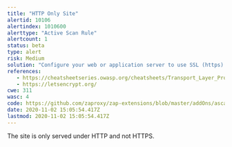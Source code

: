 ```yaml
---
title: "HTTP Only Site"
alertid: 10106
alertindex: 1010600
alerttype: "Active Scan Rule"
alertcount: 1
status: beta
type: alert
risk: Medium
solution: "Configure your web or application server to use SSL (https)."
references:
   - https://cheatsheetseries.owasp.org/cheatsheets/Transport_Layer_Protection_Cheat_Sheet.html
   - https://letsencrypt.org/
cwe: 311
wasc: 4
code: https://github.com/zaproxy/zap-extensions/blob/master/addOns/ascanrulesBeta/src/main/java/org/zaproxy/zap/extension/ascanrulesBeta/HttpOnlySiteScanRule.java
date: 2020-11-02 15:05:54.417Z
lastmod: 2020-11-02 15:05:54.417Z
---
```

The site is only served under HTTP and not HTTPS.
